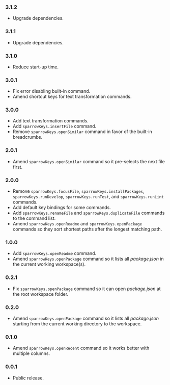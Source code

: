 ### 3.1.2
- Upgrade dependencies.

### 3.1.1
- Upgrade dependencies.

### 3.1.0
- Reduce start-up time.

### 3.0.1
- Fix error disabling built-in command.
- Amend shortcut keys for text transformation commands.

### 3.0.0
- Add text transformation commands.
- Add `sparrowKeys.insertFile` command.
- Remove `sparrowKeys.openSimilar` command in favor of the built-in breadcrumbs.

### 2.0.1
- Amend `sparrowKeys.openSimilar` command so it pre-selects the next file first.

### 2.0.0
- Remove `sparrowKeys.focusFile`, `sparrowKeys.installPackages`, `sparrowKeys.runDevelop`, `sparrowKeys.runTest`, and `sparrowKeys.runLint` commands.
- Add default key bindings for some commands.
- Add `sparrowKeys.renameFile` and `sparrowKeys.duplicateFile` commands to the command list.
- Amend `sparrowKeys.openReadme` and `sparrowKeys.openPackage` commands so they sort shortest paths after the longest matching path.

### 1.0.0
- Add `sparrowKeys.openReadme` command.
- Amend `sparrowKeys.openPackage` command so it lists all _package.json_ in the current working workspace(s).

### 0.2.1
- Fix `sparrowKeys.openPackage` command so it can open _package.json_ at the root workspace folder.

### 0.2.0
- Amend `sparrowKeys.openPackage` command so it lists all _package.json_ starting from the current working directory to the workspace.

### 0.1.0
- Amend `sparrowKeys.openRecent` command so it works better with multiple columns.

### 0.0.1
- Public release.
